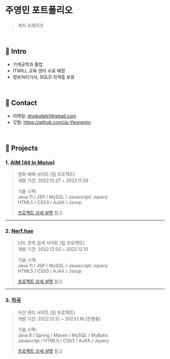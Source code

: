# 주영민 포트폴리오
>캐치 프레이즈

</br>

## :pushpin: Intro
- 기계공학과 졸업
- ITWILL 교육 센터 수료 예정
- 정보처리기사, SQLD 자격증 보유

</br>

## :pushpin: Contact
- 이메일: drodudals1@gmail.com
- 깃헙: https://github.com/Ju-Yeongmin

</br>

## :pushpin: Projects
### 1. [AIM (All In Moive)](https://github.com/Integerous/goQuality)
>영화 예매 사이트 (팀 프로젝트)  
>개발 기간: 2022.10.27 ~ 2022.11.29  
>  
>기술 스택:  
>Java 11 / JSP / MySQL / Javascript/ Jquery  
>HTML5 / CSS3 / AJAX / Jsoup
>  
>[프로젝트 상세 설명](https://github.com/Integerous/goQuality) 참고

---

### 2. [Nerf.hae](https://github.com/Ju-Yeongmin/LOL_Nerf_project_JSP)
>LOL 전적 검색 사이트 (팀 프로젝트)  
>개발 기간: 2022.12.02 ~ 2022.12.10  
>  
>기술 스택:  
>Java 11 / JSP / MySQL / Javascript/ Jquery  
>HTML5 / CSS3 / AJAX / Jsoup 
>  
>[프로젝트 상세 설명](https://github.com/Ju-Yeongmin/LOL_Nerf_project_JSP) 참고

---

### 3. [차곡](https://github.com/Ju-Yeongmin/Final_Project_Team2)
>자산 관리 사이트 (팀 프로젝트)  
>개발 기간: 2022.12.12 ~ 2023.1.16 (진행중)  
>  
>기술 스택:  
>Java 8 / Spring / Maven / MySQL / MyBatis  
>Javascript / HTML5 / CSS3 / AJAX / Jquery
>  
>[프로젝트 상세 설명](https://github.com/Ju-Yeongmin/Final_Project_Team2) 참고
